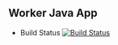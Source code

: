 ## Worker Java App
  * Build Status
[![Build Status](http://5.75.231.102:8999/buildStatus/icon?job=instavote%2Fworker-build)](http://5.75.231.102:8999/job/instavote/view/Build%20Pipelines/job/worker-build/)

